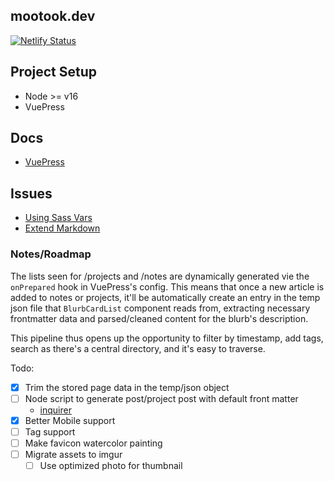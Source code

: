 ## mootook.dev

[![Netlify Status](https://api.netlify.com/api/v1/badges/44530cec-458d-489c-ab01-782b6112c623/deploy-status)](https://app.netlify.com/sites/mootookdev/deploys)

## Project Setup

- Node >= v16
- VuePress
## Docs

- [VuePress](https://vuepress2.netlify.app/)

## Issues

- [Using Sass Vars](https://github.com/vuejs/vuepress/issues/2148)
- [Extend Markdown](https://stackoverflow.com/questions/55046233/how-to-change-content-of-vuepress-page-via-plugin)

### Notes/Roadmap

The lists seen for /projects and /notes are dynamically generated vie the `onPrepared` hook in VuePress's config.
This means that once a new article is added to notes or projects, it'll be automatically create an entry in the temp json file
that `BlurbCardList` component reads from, extracting necessary frontmatter data and parsed/cleaned content for the blurb's description.

This pipeline thus opens up the opportunity to filter by timestamp, add tags, search as there's a central directory, and it's easy to traverse.

Todo:
- [x] Trim the stored page data in the temp/json object
- [ ] Node script to generate post/project post with default front matter
    - [inquirer](https://www.npmjs.com/package/inquirer)
- [x] Better Mobile support
- [ ] Tag support
- [ ] Make favicon watercolor painting
- [ ] Migrate assets to imgur
    - [ ] Use optimized photo for thumbnail
